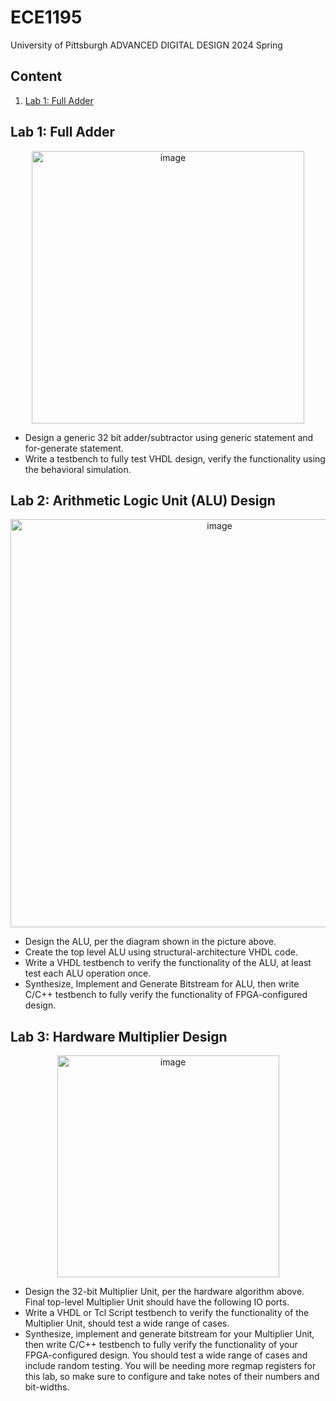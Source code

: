 # ECE1195
University of Pittsburgh ADVANCED DIGITAL DESIGN 2024 Spring

## Content
1. [Lab 1: Full Adder](#lab-1:-full-adder)

## Lab 1: Full Adder
<p align="center"><img width="436" alt="image" src="https://github.com/GyeonggeunJung/ECE1195/assets/113646015/0619b2fb-ca25-43f3-b257-fa425ac6324c"></p>

- Design a generic 32 bit adder/subtractor using generic statement and for-generate statement. 
- Write a testbench to fully test VHDL design, verify the functionality using the behavioral simulation.

## Lab 2: Arithmetic Logic Unit (ALU) Design
<p align="center"><img width="653" alt="image" src="https://github.com/GyeonggeunJung/ECE1195/assets/113646015/737c3bd9-b6ea-49c5-bb08-d56301d86e09"></p>

- Design the ALU, per the diagram shown in the picture above.
- Create the top level ALU using structural-architecture VHDL code.
- Write a VHDL testbench to verify the functionality of the ALU, at least test each ALU operation once.
- Synthesize, Implement and Generate Bitstream for ALU, then write C/C++ testbench to fully verify the functionality of FPGA-configured design.

## Lab 3: Hardware Multiplier Design
<p align="center"><img width="355" alt="image" src="https://github.com/GyeonggeunJung/ECE1195/assets/113646015/544fb6eb-65fc-4a58-bdfb-d67e851731b8"></p>

- Design the 32-bit Multiplier Unit, per the hardware algorithm above. Final top-level Multiplier Unit should have the following IO ports.
- Write a VHDL or Tcl Script testbench to verify the functionality of the Multiplier Unit, should test a wide range of cases.
- Synthesize, implement and generate bitstream for your Multiplier Unit, then write C/C++ testbench to fully verify the functionality of your FPGA-configured design. You should test a wide range of cases and include random testing. You will be needing more regmap registers for this lab, so make sure to configure and take notes of their numbers and bit-widths.
